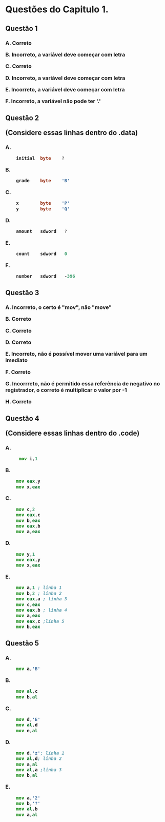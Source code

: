 <h1>Questões do Capitulo 1. 

<h2> Questão 1
<h3>
	
A. Correto

B. Incorreto, a variável deve começar com letra

C. Correto

D. Incorreto, a variável deve começar com letra

E. Incorreto, a variável deve começar com letra

F. Incorreto, a variável não pode ter '.'


<h2> Questão 2
	
(Considere essas linhas dentro do .data)
<h3>
	
A. 
~~~asm
	initial  byte    ?
~~~ 
B. 
~~~asm
	grade    byte    'B'
~~~
C.
~~~asm
	x        byte    'P'
	y        byte    'Q'
~~~
D.
~~~asm
	amount   sdword   ?
~~~
E.
~~~asm
	count    sdword   0
~~~
F.
~~~asm
	number   sdword   -396
~~~
	
<h2> Questão 3
	<h3>
		
A. Incorreto, o certo é "mov", não "move"

B. Correto

C. Correto

D. Correto 

E. Incorreto, não é possível mover uma variável para um imediato

F. Correto

G. Incorrreto, não é permitido essa referência de negativo no registrador, o correto é multiplicar o valor por -1

H. Correto


<h2>Questão 4
	
(Considere essas linhas dentro do .code)
<h3>
	
A.
~~~asm
	 mov i,1
~~~ 
B.
~~~asm
	mov eax,y
	mov x,eax
~~~
C.
~~~asm
	mov c,2
	mov eax,c
	mov b,eax
	mov eax,b
	mov a,eax
~~~	
D.
~~~asm
	mov y,1
	mov eax,y
	mov x,eax
~~~
E.
~~~asm
	mov a,1 ; linha 1
	mov b,2 ; linha 2
	mov eax,a ; linha 3
	mov c,eax
	mov eax,b ; linha 4
	mov a,eax
	mov eax,c ;linha 5
	mov b,eax
~~~	
	
<h2>Questão 5
<h3>
	
A.
~~~asm
	mov a,'B'
~~~
B.
~~~asm
	mov al,c
	mov b,al
~~~
C.
~~~asm
	mov d,'E'
	mov al,d
	mov e,al
~~~
D.
~~~asm
	mov d,'z'; linha 1
	mov al,d; linha 2
	mov a,al
	mov al,a ;linha 3
	mov b,al
~~~
E.
~~~asm
	mov a,'2'
	mov b,'?'
	mov al,b
	mov a,al
~~~
